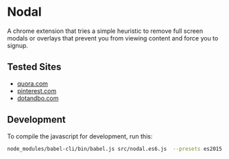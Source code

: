 # Nodal

A chrome extension that tries a simple heuristic to remove full screen modals
or overlays that prevent you from viewing content and force you to signup.

## Tested Sites
* [quora.com]()
* [pinterest.com]()
* [dotandbo.com]()

## Development

To compile the javascript for development, run this:

```bash
node_modules/babel-cli/bin/babel.js src/nodal.es6.js  --presets es2015 --watch --out-file nodal.js
```
